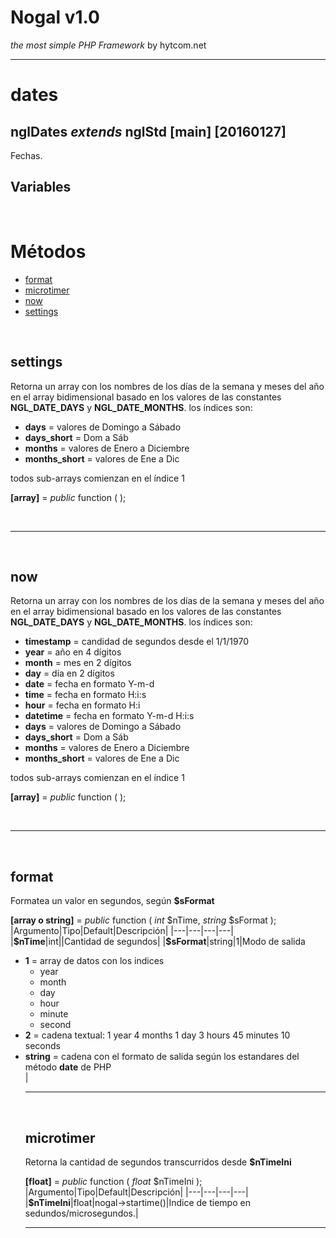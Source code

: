 # Nogal v1.0
*the most simple PHP Framework* by hytcom.net
___
  

# dates
## nglDates *extends* nglStd [main] [20160127]
Fechas.
  
## Variables

  
&nbsp;

# Métodos
- [format](#format)
- [microtimer](#microtimer)
- [now](#now)
- [settings](#settings)

  
&nbsp;


## settings
Retorna un array con los nombres de los días de la semana y meses del año en el array bidimensional 
basado en los valores de las constantes **NGL_DATE_DAYS** y **NGL_DATE_MONTHS**.
los índices son:<ul><li>**days** =  valores de Domingo a Sábado</li><li>**days_short** =  Dom a Sáb</li><li>**months** =  valores de Enero a Diciembre</li><li>**months_short** =  valores de Ene a Dic</li></ul>todos sub-arrays comienzan en el índice 1  

**[array]** =  *public* function ( );
  
&nbsp;
___
&nbsp;

## now
Retorna un array con los nombres de los días de la semana y meses del año en el array bidimensional 
basado en los valores de las constantes **NGL_DATE_DAYS** y **NGL_DATE_MONTHS**.
los índices son:<ul><li>**timestamp** =  candidad de segundos desde el 1/1/1970</li><li>**year** =  año en 4 dígitos</li><li>**month** =  mes en 2 dígitos</li><li>**day** =  día en 2 dígitos</li><li>**date** =  fecha en formato Y-m-d</li><li>**time** =  fecha en formato H:i:s</li><li>**hour** =  fecha en formato H:i</li><li>**datetime** =  fecha en formato Y-m-d H:i:s</li><li>**days** =  valores de Domingo a Sábado</li><li>**days_short** =  Dom a Sáb</li><li>**months** =  valores de Enero a Diciembre</li><li>**months_short** =  valores de Ene a Dic</li></ul>todos sub-arrays comienzan en el índice 1  

**[array]** =  *public* function ( );
  
&nbsp;
___
&nbsp;

## format
Formatea un valor en segundos, según **\$sFormat**  

**[array o string]** =  *public* function ( *int* \$nTime, *string* \$sFormat );  
|Argumento|Tipo|Default|Descripción|
|---|---|---|---|
|**\$nTime**|int||Cantidad de segundos|
|**\$sFormat**|string|1|Modo de salida<ul><li>**1** =  array de datos con los indices<ul><li>year</li><li>month</li><li>day</li><li>hour</li><li>minute</li><li>second</li></ul></li><li>**2** =  cadena textual: 1 year 4 months 1 day 3 hours 45 minutes 10 seconds</li><li>**string** =  cadena con el formato de salida según los estandares del método **date** de PHP</li>|
&nbsp;
___
&nbsp;

## microtimer
Retorna la cantidad de segundos transcurridos desde **\$nTimeIni**  

**[float]** =  *public* function ( *float* \$nTimeIni );  
|Argumento|Tipo|Default|Descripción|
|---|---|---|---|
|**\$nTimeIni**|float|nogal->startime()|Indice de tiempo en sedundos/microsegundos.|
&nbsp;
___
&nbsp;
